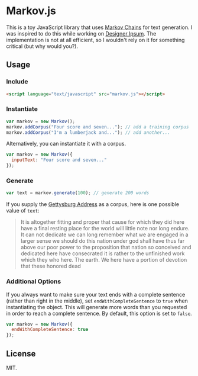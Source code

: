 # Markov.js
This is a toy JavaScript library that uses [Markov Chains](https://en.wikipedia.org/wiki/Markov_chain) for text generation. I was inspired to do this while working on [Designer Ipsum](http://www.designeripsum.com). The implementation is not at all efficient, so I wouldn't rely on it for something critical (but why would you?).
## Usage
### Include
```html
<script language="text/javascript" src="markov.js"></script>
```
### Instantiate
```javascript
var markov = new Markov();
markov.addCorpus("Four score and seven..."); // add a training corpus
markov.addCorpus("I'm a lumberjack and..."); // add another...
```
Alternatively, you can instantiate it with a corpus.
```javascript
var markov = new Markov({
  inputText: "Four score and seven..."
});
```
### Generate
```javascript
var text = markov.generate(100); // generate 200 words
```
If you supply the [Gettysburg Address](http://en.wikipedia.org/wiki/Gettysburg_Address) as a corpus, here is one possible value of `text`:

> It is altogether fitting and proper that cause for which they did here have a final resting place for the world will little note nor long endure. It can not dedicate we can long remember what we are engaged in a larger sense we should do this nation under god shall have thus far above our poor power to the proposition that nation so conceived and dedicated here have consecrated it is rather to the unfinished work which they who here. The earth. We here have a portion of devotion that these honored dead

### Additional Options
If you always want to make sure your text ends with a complete sentence (rather than right in the middle), set `endWithCompleteSentence` to `true` when instantiating the object. This will generate more words than you requested in order to reach a complete sentence. By default, this option is set to `false`.
```javascript
var markov = new Markov({
  endWithCompleteSentence: true
});
```
## License
MIT.
